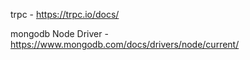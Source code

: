 trpc - https://trpc.io/docs/

mongodb Node Driver - https://www.mongodb.com/docs/drivers/node/current/